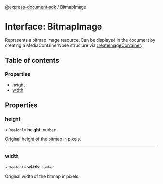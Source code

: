 [@express-document-sdk](../overview.md) / BitmapImage

# Interface: BitmapImage

Represents a bitmap image resource. Can be displayed in the document by creating a MediaContainerNode structure via
[createImageContainer](../classes/Editor.md#createimagecontainer).

## Table of contents

### Properties

- [height](BitmapImage.md#height)
- [width](BitmapImage.md#width)

## Properties

### height

• `Readonly` **height**: `number`

Original height of the bitmap in pixels.

___

### width

• `Readonly` **width**: `number`

Original width of the bitmap in pixels.
